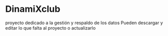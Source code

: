 # DinamiXclub
proyecto dedicado a la gestión y respaldo de los datos
Pueden descargar y editar lo que falta al proyecto o actualizarlo
